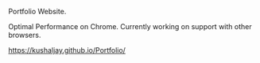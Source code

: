 Portfolio Website.

Optimal Performance on Chrome. Currently working on support with other browsers.

https://kushaljay.github.io/Portfolio/
